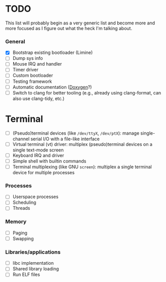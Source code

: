 # TODO
This list will probably begin as a very generic list and become more and more focused as I figure out what the heck I'm talking about.

### General
- [X] Bootstrap existing bootloader (Limine)
- [ ] Dump sys info
- [ ] Mouse IRQ and handler
- [ ] Timer driver
- [ ] Custom bootloader
- [ ] Testing framework
- [ ] Automatic documentation ([Doxygen](https://www.doxygen.nl/)?)
- [ ] Switch to clang for better tooling (e.g., already using clang-format, can also use clang-tidy, etc.)

# Terminal
- [ ] (Pseudo)terminal devices (like `/dev/ttyX`, `/dev/ptX`): manage single-channel serial I/O with a file-like interface
- [ ] Virtual terminal (vt) driver: multiplex (pseudo)terminal devices on a single text-mode screen
- [ ] Keyboard IRQ and driver
- [ ] Simple shell with builtin commands
- [ ] Terminal multiplexing (like GNU `screen`): multiplex a single terminal device for multiple processes

### Processes
- [ ] Userspace processes
- [ ] Scheduling
- [ ] Threads

### Memory
- [ ] Paging
- [ ] Swapping

### Libraries/applications
- [ ] libc implementation
- [ ] Shared library loading
- [ ] Run ELF files
